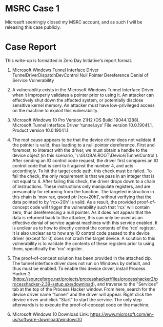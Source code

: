 # MSRC Case 1
 Microsoft seemingly closed my MSRC account, and as such I will be releasing this case publicly.
 
# Case Report
 This write-up is formatted in Zero Day Initiative's report format.

1.	Microsoft Windows Tunnel Interface Driver TunnelDriverDispatchDevControl Null Pointer Dereference Denial of Service Vulnerability

2.	A vulnerability exists in the Microsoft Windows Tunnel Interface Driver when it improperly validates a pointer prior to using it. An attacker can effectively shut down the affected system, or potentially disclose sensitive kernel memory. An attacker must have low-privileged access on the machine to exploit this vulnerability.

3.	Microsoft Windows 10 Pro Version 21H2 (OS Build 19044.1288), Microsoft Tunnel Interface Driver 'tunnel.sys' File version 10.0.19041.1, Product version 10.0.19041.1

4.	The root cause appears to be that the device driver does not validate if the pointer is valid, thus leading to a null pointer dereference. First and foremost, to interact with the driver, we must obtain a handle to the device object (in this scenario, '\\.\GLOBALROOT\Device\TunnelControl'). After sending an IO control code request, the driver first compares an IO control code that is sent to it against the number 4, and acts accordingly. To hit the target code path, this check must be failed. To fail the check, the only requirement is that we pass in an integer that is not equal to 4. After failing this check, the driver drops down to a chain of instructions. These instructions only manipulate registers, and are presumably for returning from the function. The targeted instruction in this chain is `mov rax, qword ptr [rcx+20h]', without verifying that the data pointed to by 'rcx+20h' is valid. As a result, the provided proof-of-concept code will trigger the vulnerability such that 'rcx' will contain zero, thus dereferencing a null pointer. As it does not appear that the data is returned back to the attacker, this can only be used as an effective denial of service against machines with this service enabled. It is unclear as to how to directly control the contents of the 'rcx' register. It is also unclear as to how any IO control code passed to the device driver (except for 0) does not crash the target device. A solution to this vulnerability is to validate the contents of these registers prior to using them, specifically the 'rcx' register.

5.	The proof-of-concept solution has been provided in the attached zip. The tunnel interface driver does not run on Windows by default, and thus must be enabled. To enable this device driver, install Process Hacker 2 (https://sourceforge.net/projects/processhacker/files/processhacker2/processhacker-2.39-setup.exe/download), and traverse to the "Services" tab at the top of the Process Hacker window. From here, search for the device driver name "tunnel" and the driver will appear. Right click the device driver and click "Start" to start the service. The only step afterwards is to execute the proof-of-concept code on the machine.

6.	Microsoft Windows 10 Download Link: https://www.microsoft.com/en-us/software-download/windows10
